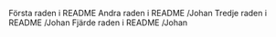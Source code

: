 Första raden i README
Andra raden i README /Johan
Tredje raden i README /Johan
Fjärde raden i README /Johan